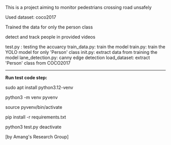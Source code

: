 This is a project aiming to monitor pedestrians crossing road unsafely

Used dataset: coco2017

Trained the data for only the person class

detect and track people in provided videos

test.py : testing the accuarcy
train_data.py: train the model
train.py: train the YOLO model for only 'Person' class
init.py: extract data from training the model
lane_detection.py: canny edge detection
load_dataset: extract 'Person' class from COCO2017

---

**Run test code step:**

sudo apt install python3.12-venv

python3 -m venv pyvenv

source pyvenv/bin/activate

pip install -r requirements.txt

python3 test.py
deactivate

[by Amang's Research Group]
